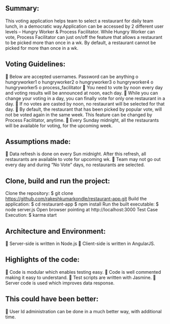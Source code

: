 ## Summary:
   This voting application helps team to select a restaurant for daily team lunch, in a democratic way.Application can be accessed by 2 different user levels – Hungry Worker & Process Facilitator. While Hungry Worker can vote, Process Facilitator can just on/off the feature that allows a restaurant to be picked more than once in a wk. By default, a restaurant cannot be picked for more than once in a wk.

## Voting Guidelines:
	Below are accepted usernames. Password can be anything
    o	hungryworker1
    o	hungryworker2
    o	hungryworker3
    o	hungryworker4
    o	hungryworker5
    o	process_facilitator
	You need to vote by noon every day and voting results will be announced at noon, each day.
	While you can change your voting in a day, you can finally vote for only one restaurant in a day.
	If no votes are casted by noon, no restaurant will be selected for that day.
	By default, the restaurant that has been picked by popular vote, will not be voted again in the same week. This feature can be changed by Process Facilitator, anytime.
	Every Sunday midnight, all the restaurants will be available for voting, for the upcoming week.

## Assumptions made:
	Data refresh is done on every Sun midnight. After this refresh, all restaurants are available to vote for upcoming wk.
	Team may not go out every day and during “No Vote” days, no restaurants are selected.

## Clone, build and run the project:
Clone the repository:
	$ git clone https://github.com/rakeshkumarkondle/restaurant-app.git
Build the application:
	$ cd restaurant-app
	$ npm install
Run the built executable:
	$ node server.js
	Open browser pointing at http://localhost:3000
Test Case Execution:
    $ karma start

## Architecture and Environment:
	Server-side is written in Node.js
	Client-side is written in AngularJS.

## Highlights of the code:
	Code is modular which enables testing easy.
	Code is well commented making it easy to understand.
	Test scripts are written with Jasmine.
	Server code is used which improves data response.

## This could have been better:
	User Id administration can be done in a much better way, with additional time.
